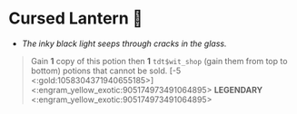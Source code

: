 # **Cursed Lantern** 🧪 
- *The inky black light seeps through cracks in the glass.*

> Gain __1__ copy of this potion then __1__ `tdt$wit_shop` (gain them from top to bottom) potions that cannot be sold. [-5 <:gold:1058304371940655185>]
<:engram_yellow_exotic:905174973491064895> __LEGENDARY__ <:engram_yellow_exotic:905174973491064895>
